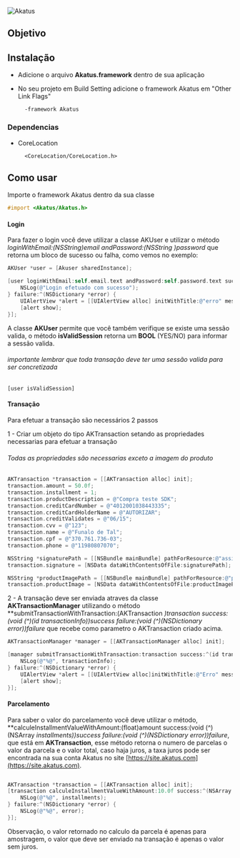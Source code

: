 <p align="left" >
  <img src="https://site.akatus.com/wp-content/uploads/2012/12/logo.gif" alt="Akatus" title="Akatus">
</p>

## Objetivo


## Instalação

- Adicione o arquivo **Akatus.framework** dentro de sua aplicação
- No seu projeto em Build Setting adicione o framework Akatus em "Other Link Flags"

        -framework Akatus

### Dependencias

- CoreLocation

        <CoreLocation/CoreLocation.h>


## Como usar

Importe o framework Akatus dentro da sua classe
```objective-c
#import <Akatus/Akatus.h>
```

#### Login

Para fazer o login você deve utilizar a classe AKUser e utilizar o método **loginWithEmail:(NSString*)email andPassword:(NSString *)password** que retorna um bloco de sucesso ou falha, como vemos no exemplo:

```objective-c
AKUser *user = [Akuser sharedInstance];

[user loginWithEmail:self.email.text andPassword:self.password.text success:^{
    NSLog(@"Login efetuado com sucesso");
} failure:^(NSDictionary *error) {
    UIAlertView *alert = [[UIAlertView alloc] initWithTitle:@"erro" message:[error valueForKey:@"message"] delegate:nil cancelButtonTitle:nil otherButtonTitles:@"Ok", nil];
    [alert show];
}];
```

A classe **AKUser** permite que você também verifique se existe uma sessão valida, o método **isValidSession** retorna um **BOOL** (YES/NO) para informar a sessão valida.

###### importante lembrar que toda transação deve ter uma sessão valida para ser concretizada

```objetive-c
[user isValidSession]
```

#### Transação

Para efetuar a transação são necessários 2 passos

1 - Criar um objeto do tipo AKTransaction setando as propriedades necessarias para efetuar a transação

###### Todas as propriedades são necessarias exceto a imagem do produto

```objective-c
AKTransaction *transaction = [[AKTransaction alloc] init];
transaction.amount = 50.0f;
transaction.installment = 1;
transaction.productDescription = @"Compra teste SDK";
transaction.creditCardNumber = @"4012001038443335";
transaction.creditCardHolderName = @"AUTORIZAR";
transaction.creditValidates = @"06/15";
transaction.cvv = @"123";
transaction.name = @"Funalo de Tal";
transaction.cpf = @"370.761.736-03";
transaction.phone = @"11980807070";

NSString *signaturePath = [[NSBundle mainBundle] pathForResource:@"assinatura" ofType:@"jpg" inDirectory:nil];
transaction.signature = [NSData dataWithContentsOfFile:signaturePath];

NSString *productImagePath = [[NSBundle mainBundle] pathForResource:@"produto" ofType:@"jpg" inDirectory:nil];
transaction.productImage = [NSData dataWithContentsOfFile:productImagePath];
```

2 - A transação deve ser enviada atraves da classe **AKTransactionManager** utilizando o método **submitTransactionWithTransaction:(AKTransaction *)transaction success:(void (^)(id transactionInfo))success failure:(void (^)(NSDictionary *error))failure** que recebe como parametro o AKTransaction criado acima.

```objective-c
AKTransactionManager *manager = [[AKTransactionManager alloc] init];

[manager submitTransactionWithTransaction:transaction success:^(id transactionInfo) {
    NSLog(@"%@", transactionInfo);
} failure:^(NSDictionary *error) {
    UIAlertView *alert = [[UIAlertView alloc]initWithTitle:@"Erro" message:[[error valueForKey:@"error"] componentsJoinedByString:@""] delegate:nil cancelButtonTitle:nil otherButtonTitles:@"Ok", nil];
    [alert show];
}];
```

#### Parcelamento

Para saber o valor do parcelamento você deve utilizar o método, **calculeInstallmentValueWithAmount:(float)amount success:(void (^)(NSArray *installments))success failure:(void (^)(NSDictionary *error))failure**, que está em **AKTransaction**, esse método retorna o numero de parcelas o valor da parcela e o valor total, caso haja juros, a taxa juros pode ser encontrada na sua conta Akatus no site [https://site.akatus.com](https://site.akatus.com).

```objective-c

AKTransaction *transaction = [[AKTransaction alloc] init];
[transaction calculeInstallmentValueWithAmount:10.0f success:^(NSArray *installments) {
    NSLog(@"%@", installments);
} failure:^(NSDictionary *error) {
    NSLog(@"%@", error);
}];

```
Observação, o valor retornado no calculo da parcela é apenas para amostragem, o valor que deve ser enviado na transação é apenas o valor sem juros.
